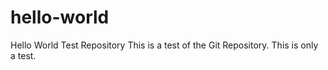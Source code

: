 # hello-world
Hello World Test Repository
This is a test of the Git Repository.
This is only a test.
